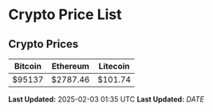 # Crypto Price List

## Crypto Prices
| Bitcoin | Ethereum | Litecoin |
| ------- | -------- | -------- |
| $95137 | $2787.46 | $101.74 |
**Last Updated:** 2025-02-03 01:35 UTC
**Last Updated:** $DATE$
